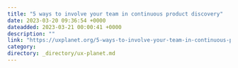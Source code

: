 ```yaml
---
title: "5 ways to involve your team in continuous product discovery"
date: 2023-03-20 09:36:54 +0000
dateadded: 2023-03-21 00:00:41 +0000
description: ""
link: "https://uxplanet.org/5-ways-to-involve-your-team-in-continuous-product-discovery-fb972ed858dd?source=rss----819cc2aaeee0---4"
category:
directory: _directory/ux-planet.md
---
```

